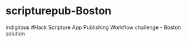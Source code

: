 # scripturepub-Boston
Indigitous #Hack Scripture App Publishing Workflow challenge - Boston solution

